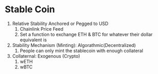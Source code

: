 # Stable Coin

1. Relative Stability Anchored or Pegged to USD
    1. Chainlink Price Feed
    2. Set a function to exchange ETH & BTC for whatever their dollar equivalent is
2. Stability Mechanism (Minting): Algorathmic(Decentralized)
    1. People can only mint the stablecoin with enough collateral
3. Collaternal: Exogenous (Crypto)
    1. wETH
    2. wBTC
